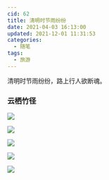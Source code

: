 ```yaml
---
cid: 62
title: 清明时节雨纷纷
date: 2021-04-03 16:13:00
updated: 2021-12-01 11:31:53
categories: 
  - 随笔
tags: 
  - 旅游
---
```





清明时节雨纷纷，路上行人欲断魂。

### 云栖竹径

![](https://oss.zburu.com/i/2021/04/04/b2dbd256cb9c3cd65110580c9c02dbfd.png)

![](https://oss.zburu.com/i/2021/04/04/a27aeb1b582c6a0cd510a5c3ad28fd41.png)

![](https://oss.zburu.com/i/2021/04/03/5753d64ad69892c2b64de4a726f63724.png)

![](https://oss.zburu.com/i/2021/04/04/b3839222eaf37e4520e183104b876430.png)

![](https://oss.zburu.com/i/2021/04/04/c9d1b928b996ee283177be0fa246543b.png)